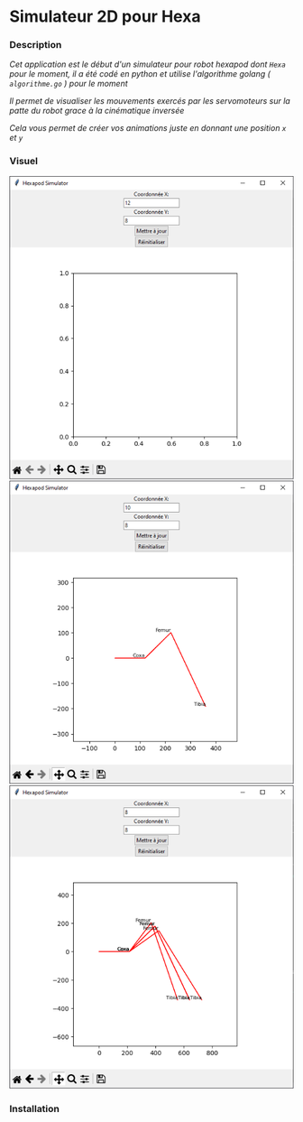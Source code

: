 # Simulateur 2D pour Hexa

### Description
*Cet application est le début d'un simulateur pour robot hexapod dont `Hexa` pour le moment, il a été codé en python et utilise l'algorithme golang ( `algorithme.go` ) pour le moment*

*Il permet de visualiser les mouvements exercés par les servomoteurs sur la patte du robot grace à la cinématique inversée*

*Cela vous permet de créer vos animations juste en donnant une position `x` et `y`*

### Visuel

![Application](./images/App.png)
![1 Leg](./images/1Leg.png)
![Mouvements](./images/Legs.png)

### Installation

